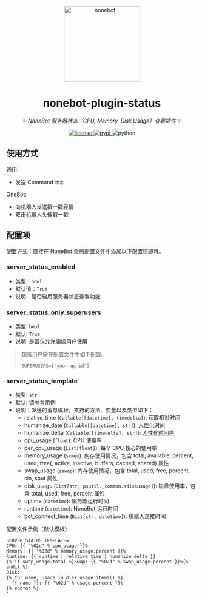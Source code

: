 <!--
 * @Author         : yanyongyu
 * @Date           : 2020-11-15 14:40:25
 * @LastEditors    : yanyongyu
 * @LastEditTime   : 2022-10-15 12:06:21
 * @Description    : None
 * @GitHub         : https://github.com/yanyongyu
-->

<!-- markdownlint-disable MD033 MD036 MD041 -->

<p align="center">
  <a href="https://v2.nonebot.dev/"><img src="https://v2.nonebot.dev/logo.png" width="200" height="200" alt="nonebot"></a>
</p>

<div align="center">

# nonebot-plugin-status

_✨ NoneBot 服务器状态（CPU, Memory, Disk Usage）查看插件 ✨_

</div>

<p align="center">
  <a href="https://raw.githubusercontent.com/cscs181/QQ-Github-Bot/master/LICENSE">
    <img src="https://img.shields.io/github/license/cscs181/QQ-Github-Bot.svg" alt="license">
  </a>
  <a href="https://pypi.python.org/pypi/nonebot-plugin-status">
    <img src="https://img.shields.io/pypi/v/nonebot-plugin-status.svg" alt="pypi">
  </a>
  <img src="https://img.shields.io/badge/python-3.7+-blue.svg" alt="python">
</p>

## 使用方式

通用:

- 发送 Command `状态`

OneBot:

- 向机器人发送戳一戳表情
- 双击机器人头像戳一戳

## 配置项

配置方式：直接在 NoneBot 全局配置文件中添加以下配置项即可。

### server_status_enabled

- 类型：`bool`
- 默认值：`True`
- 说明：是否启用服务器状态查看功能

### server_status_only_superusers

- 类型: `bool`
- 默认: `True`
- 说明: 是否仅允许超级用户使用

> 超级用户需在配置文件中如下配置:
>
> ```dotenv
> SUPERUSERS=["your qq id"]
> ```

### server_status_template

- 类型: `str`
- 默认: 请参考示例
- 说明：发送的消息模板，支持的方法、变量以及类型如下：
  - relative_time (`Callable[[datetime], timedelta]`): 获取相对时间
  - humanize_date (`Callable[[datetime], str]`): [人性化时间](https://python-humanize.readthedocs.io/en/latest/time/#humanize.time.naturaldate)
  - humanize_delta (`Callable[[timedelta], str]`): [人性化时间差](https://python-humanize.readthedocs.io/en/latest/time/#humanize.time.precisiondelta)
  - cpu_usage (`float`): CPU 使用率
  - per_cpu_usage (`List[float]`): 每个 CPU 核心的使用率
  - memory_usage (`svmem`): 内存使用情况，包含 total, available, percent, used, free(, active, inactive, buffers, cached, shared) 属性
  - swap_usage (`sswap`): 内存使用情况，包含 total, used, free, percent, sin, sout 属性
  - disk_usage (`Dict[str, psutil._common.sdiskusage]`): 磁盘使用率，包含 total, used, free, percent 属性
  - uptime (`datetime`): 服务器运行时间
  - runtime (`datetime`): NoneBot 运行时间
  - bot_connect_time (`Dict[str, datetime]`): 机器人连接时间

配置文件示例（默认模板）

```dotenv
SERVER_STATUS_TEMPLATE='
CPU: {{ "%02d" % cpu_usage }}%
Memory: {{ "%02d" % memory_usage.percent }}%
Runtime: {{ runtime | relative_time | humanize_delta }}
{% if swap_usage.total %}Swap: {{ "%02d" % swap_usage.percent }}%{% endif %}
Disk:
{% for name, usage in disk_usage.items() %}
  {{ name }}: {{ "%02d" % usage.percent }}%
{% endfor %}
'
```

